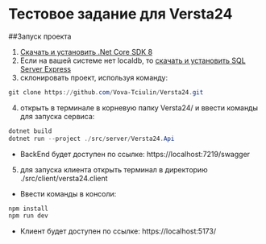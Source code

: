 # Тестовое задание для Versta24

##Запуск проекта

1. <a href="https://dotnet.microsoft.com/en-us/download">Скачать и установить .Net Core SDK 8</a>
2.  Если на вашей системе нет localdb, то <a href="https://learn.microsoft.com/en-us/sql/database-engine/configure-windows/sql-server-express-localdb?view=sql-server-ver16">скачать и установить SQL Server Express</a>
3. склонировать проект, используя команду:
```powershell
git clone https://github.com/Vova-Tciulin/Versta24.git
```
4. открыть в терминале в корневую папку Versta24/ и ввести команды для запуска сервиса: 
```powershell
dotnet build
dotnet run --project ./src/server/Versta24.Api
```
- BackEnd будет доступен по ссылке: https://localhost:7219/swagger

5. для запуска клиента открыть терминал в директорию ./src/client/versta24.client

- Ввести команды в консоли: 
```powershell
npm install
npm run dev
```
- Клиент будет доступен по ссылке: https://localhost:5173/
